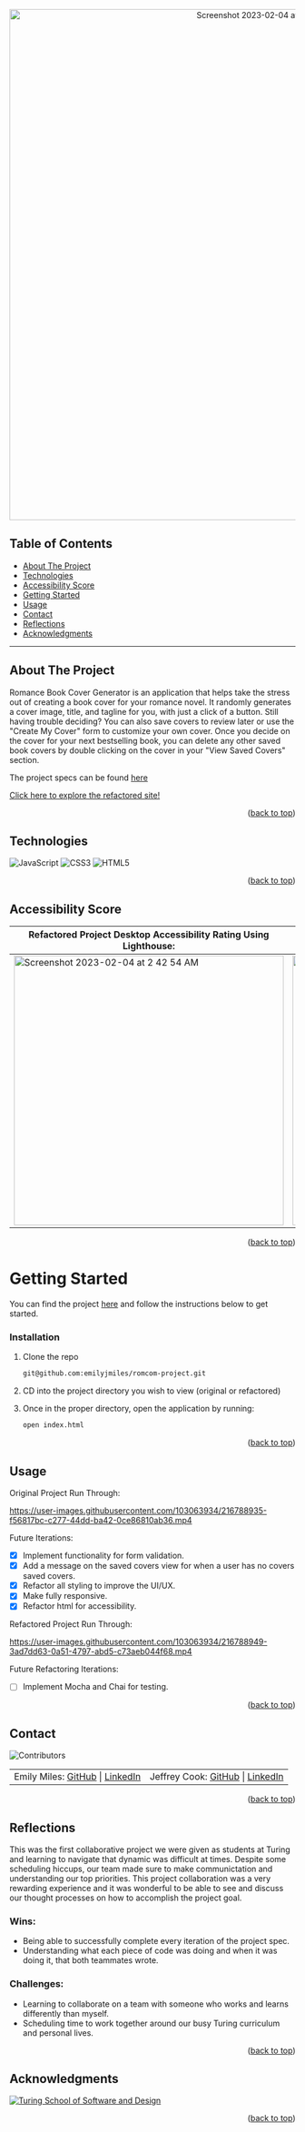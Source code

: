 <a name="readme-top"></a>

<p align="center"><img width="900" alt="Screenshot 2023-02-04 at 11 31 31 AM" src="https://user-images.githubusercontent.com/103063934/216784061-fb5d71fd-e61c-4a5d-ae7a-9b6c0b6c1912.png"></p>


## Table of Contents

- [About The Project](#about-the-project)
- [Technologies](#technologies)
- [Accessibility Score](#accessibility-score)
- [Getting Started](#getting-started)
- [Usage](#usage)
- [Contact](#contact)
- [Reflections](#reflections)
- [Acknowledgments](#acknowledgments)

---

<!-- ABOUT THE PROJECT -->

## About The Project

Romance Book Cover Generator is an application that helps take the stress out of creating a book cover for your romance novel. It randomly generates a cover image, title, and tagline for you, with just a click of a button. Still having trouble deciding? You can also save covers to review later or use the "Create My Cover" form to customize your own cover. Once you decide on the cover for your next bestselling book, you can delete any other saved book covers by double clicking on the cover in your "View Saved Covers" section.

The project specs can be found [here](https://frontend.turing.edu/projects/module-1/romcom-pair.html)

[Click here to explore the refactored site!](https://rom-com-project.netlify.app/)

<p align="right">(<a href="#readme-top">back to top</a>)</p>

<!-- TECHNOLOGIES -->

## Technologies

<div>
  <img alt="JavaScript" src="https://img.shields.io/badge/javascript%20-%23323330.svg?&style=for-the-badge&logo=javascript&logoColor=%23F7DF1E"/>
  <img alt="CSS3" src="https://img.shields.io/badge/css3%20-%231572B6.svg?&style=for-the-badge&logo=css3&logoColor=white"/>
  <img alt="HTML5" src="https://img.shields.io/badge/html5%20-%23E34F26.svg?&style=for-the-badge&logo=html5&logoColor=white"/>
</div>

<p align="right">(<a href="#readme-top">back to top</a>)</p>

<!-- ACCESSIBILITY SCORE -->

## Accessibility Score

| Refactored Project Desktop Accessibility Rating Using Lighthouse: | Refactored Project Mobile Accessibility Rating Using Lighthouse: |
|-------------------------------------------------------------------|------------------------------------------------------------------|
<img width="475" alt="Screenshot 2023-02-04 at 2 42 54 AM" src="https://user-images.githubusercontent.com/103063934/216784085-f188028e-e18d-4ec1-b9e9-0c10877c3af3.png">|<img width="475" alt="Screenshot 2023-02-04 at 2 44 01 AM" src="https://user-images.githubusercontent.com/103063934/216784097-7d11b945-74ee-4e6b-90f5-90de3ed0afb4.png">

<p align="right">(<a href="#readme-top">back to top</a>)</p>

<!-- GETTING STARTED -->

# Getting Started

You can find the project [here](https://github.com/emilyjmiles/romcom-project) and follow the instructions below to get started.

### Installation

1. Clone the repo
   ```sh
   git@github.com:emilyjmiles/romcom-project.git
2. CD into the project directory you wish to view (original or refactored)

3. Once in the proper directory, open the application by running:
   ```sh
   open index.html
   ```

<p align="right">(<a href="#readme-top">back to top</a>)</p>

<!-- USAGE EXAMPLES -->

## Usage

Original Project Run Through:

https://user-images.githubusercontent.com/103063934/216788935-f56817bc-c277-44dd-ba42-0ce86810ab36.mp4

Future Iterations:

- [x] Implement functionality for form validation.
- [x] Add a message on the saved covers view for when a user has no covers saved covers.
- [x] Refactor all styling to improve the UI/UX.
- [x] Make fully responsive.
- [x] Refactor html for accessibility.

Refactored Project Run Through:

https://user-images.githubusercontent.com/103063934/216788949-3ad7dd63-0a51-4797-abd5-c73aeb044f68.mp4

Future Refactoring Iterations:

- [ ] Implement Mocha and Chai for testing.

<p align="right">(<a href="#readme-top">back to top</a>)</p>

<!-- CONTACT -->

## Contact

![Contributors][contributors-shield]

<table align="center">
        <td align="center"> Emily Miles: <a href="https://github.com/emilyjmiles">GitHub</a> | <a href="https://www.linkedin.com/in/emilyjmiles/">LinkedIn</a></td>
        <td align="center"> Jeffrey Cook: <a href="https://github.com/JCookDev">GitHub</a> | <a href="https://www.linkedin.com/in/j-cook-jr/">LinkedIn</a></td>
</table>

<p align="right">(<a href="#readme-top">back to top</a>)</p>

<!-- REFLECTIONS -->

## Reflections

This was the first collaborative project we were given as students at Turing and learning to navigate that dynamic was difficult at times. Despite some scheduling hiccups, our team made sure to make communictation and understanding our top priorities. This project collaboration was a very rewarding experience and it was wonderful to be able to see and discuss our thought processes on how to accomplish the project goal.

### Wins:
- Being able to successfully complete every iteration of the project spec.
- Understanding what each piece of code was doing and when it was doing it, that both teammates wrote.

### Challenges:
- Learning to collaborate on a team with someone who works and learns differently than myself.
- Scheduling time to work together around our busy Turing curriculum and personal lives.

<p align="right">(<a href="#readme-top">back to top</a>)</p>

<!-- ACKNOWLEDGMENTS -->

## Acknowledgments

[![Turing School of Software and Design](https://img.shields.io/badge/Turing_School-030303?style=for-the-badge)](https://turing.edu/)

<p align="right">(<a href="#readme-top">back to top</a>)</p>

<!-- MARKDOWN LINKS & IMAGES -->
<!-- https://www.markdownguide.org/basic-syntax/#reference-style-links -->

[mdn-shield]: https://img.shields.io/badge/MDN_Web_Docs-black?style=for-the-badge&logo=mdnwebdocs&logoColor=white
[mdn]: https://developer.mozilla.org/en-US/
[contributors-shield]: https://img.shields.io/badge/Contributors-2-2ea44f?style=for-the-badge
[miro]: https://miro.com/app/board/uXjVP-XsNqM=/
[mvp]: https://docs.google.com/document/d/1Ptfo2c91jaLiTu2lmiIDEzmLHaEIdTzKzV8pYrR-Ky8/edit
[GH project board]: https://github.com/orgs/IOTNBO-Capstone/projects/1
[product-screenshot]: images/screenshot.png
